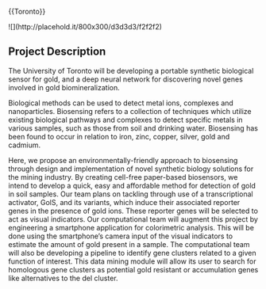 {{Toronto}}

<div class="column full_size">![](http://placehold.it/800x300/d3d3d3/f2f2f2)</div>

<div class="column full_size">

## Project Description

The University of Toronto will be developing a portable synthetic biological sensor for gold, and a deep neural network for discovering novel genes involved in gold biomineralization.

Biological methods can be used to detect metal ions, complexes and nanoparticles. Biosensing refers to a collection of techniques which utilize existing biological pathways and complexes to detect specific metals in various samples, such as those from soil and drinking water. Biosensing has been found to occur in relation to iron, zinc, copper, silver, gold and cadmium.

Here, we propose an environmentally-friendly approach to biosensing through design and implementation of novel synthetic biology solutions for the mining industry. By creating cell-free paper-based biosensors, we intend to develop a quick, easy and affordable method for detection of gold in soil samples. Our team plans on tackling through use of a transcriptional activator, GolS, and its variants, which induce their associated reporter genes in the presence of gold ions. These reporter genes will be selected to act as visual indicators. Our computational team will augment this project by engineering a smartphone application for colorimetric analysis. This will be done using the smartphone’s camera input of the visual indicators to estimate the amount of gold present in a sample. The computational team will also be developing a pipeline to identify gene clusters related to a given function of interest. This data mining module will allow its user to search for homologous gene clusters as potential gold resistant or accumulation genes like alternatives to the del cluster.

</div>